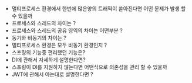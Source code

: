 * 멀티프로세스 환경에서 한번에 많은양의 트래픽이 쏟아진다면 어떤 문제가 발생 할 수 있을까
* 프로세스와 스레드의 차이는 ?
* 프로세스와 스레드의 공유 영역의 차이는 어떤부분 ?
* 동기와 비동기의 차이는 ?
* 멀티프로세스 환경은 모두 비동기 환경인지 ?
* 스프링의 기능중 편리했던 기능은?
* DI에 관해서 자세하게 설명한다면?
* 스프링이 DI를 지원하지 않는다면 어떤식으로 의존성을 관리 할 수 있을까
* JWT에 관해서 아는대로 설명한다면 ?
